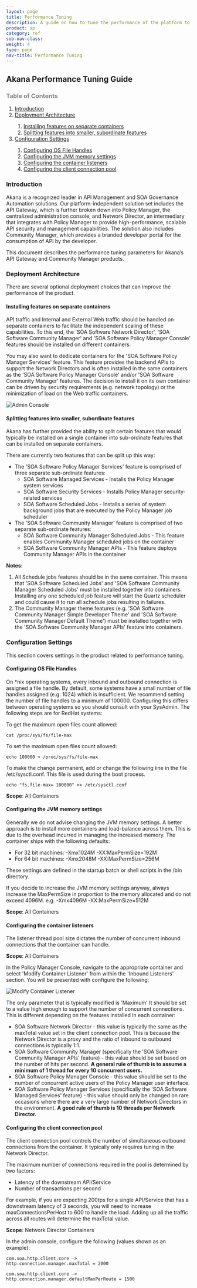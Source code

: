 ```yaml
---
layout: page
title: Performance Tuning
description: A guide on how to tune the performance of the platform to support high load
product: sp
category: ref
sub-nav-class: 
weight: 4
type: page
nav-title: Performance Tuning
---
```


Akana Performance Tuning Guide
-------------------------------------

<h3 style="color: grey;">Table of Contents</h3>
<ol class="table_of_contents">
	<li><a href="#introduction">Introduction</a></li>
	<li><a href="#deployment-architecture">Deployment Architecture</a></li>
	<ol>
		<li><a href="#install-features-on-separate-containers">Installing features on separate containers</a></li>
		<li><a href="#separating-policy-manager-features">Splitting features into smaller, subordinate features</a></li>
	</ol>
	<li><a href="#config-setting">Configuration Settings</a></li>
	<ol>
		<li><a href="#os-file-handles">Configuring OS File Handles</a></li>
		<li><a href="#jre-memory">Configuring the JVM memory settings</a></li>
		<li><a href="#listener-connection-pool">Configuring the container listeners</a></li>
		<li><a href="#client-connection-pool">Configuring the client connection pool</a></li>
	</ol>
</ol>

### <a name="introduction"></a>Introduction

Akana is a recognized leader in API Management and SOA Governance Automation solutions.  Our platform-independent solution set includes the API Gateway, which is further broken down into Policy Manager, the centralized administration console, and Network Director, an intermediary that integrates with Policy Manager to provide high-performance, scalable API security and management capabilities. The solution also includes Community Manager, which provides a branded developer portal for the consumption of API by the developer.

This document describes the performance tuning parameters for Akana’s API Gateway and Community Manager products. 

### <a name="deployment-architecture"></a>Deployment Architecture
There are several optional deployment choices that can improve the performance of the product.

#### <a name="install-features-on-separate-containers"></a>Installing features on separate containers
API traffic and Internal and External Web traffic should be handled on separate containers to facilitate the independent scaling of these capabilities. To this end, the 'SOA Software Network Director', 'SOA Software Community Manager' and 'SOA Software Policy Manager Console' features should be installed on different containers. 

You may also want to dedicate containers for the 'SOA Software Policy Manager Services' feature. This feature provides the backend APIs to support the Network Directors and is often installed in the same containers as the 'SOA Software Policy Manager Console' and/or 'SOA Software Community Manager' features. The decision to install it on its own container can be driven by security requirements (e.g. network topology) or the minimization of load on the Web traffic containers. 

![Admin Console](images/hardening-admin-console.png "Admin Console")

#### <a name="separating-policy-manager-features"></a>Splitting features into smaller, subordinate features

Akana has further provided the ability to split certain features that would typically be installed on a single container into sub-ordinate features that can be installed on separate containers.

There are currently two features that can be split up this way:

* The 'SOA Software Policy Manager Services' feature is comprised of three separate sub-ordinate features:
  * SOA Software Managed Services - Installs the Policy Manager system services
  * SOA Software Security Services - Installs Policy Manager security-related services
  * SOA Software Scheduled Jobs - Installs a series of system background jobs that are executed by the Policy Manager job scheduler
* The 'SOA Software Community Manager' feature is comprised of two separate sub-ordinate features:
  * SOA Software Community Manager Scheduled Jobs - This feature enables Community Manager scheduled jobs on the container
  * SOA Software Community Manager APIs - This feature deploys Community Manager APIs in the container

**Notes:**

1. All Schedule jobs features should be in the same container. This means that 'SOA Software Scheduled Jobs' and 'SOA Software Community Manager Scheduled Jobs' must be installed together into containers. Installing any one scheduled job feature will start the Quartz scheduler and could cause it to run all schedule jobs resulting in failures.
2. The Community Manager theme features (e.g. 'SOA Software Community Manager Simple Developer Theme' and 'SOA Software Community Manager Default Theme') must be installed together with the 'SOA Software Community Manager APIs' feature into containers. 



### <a name="config-setting"></a>Configuration Settings

This section covers settings in the product related to performance tuning.

#### <a name="os-file-handles"></a>Configuring OS File Handles

On *nix operating systems, every inbound and outbound connection is assigned a file handle. By default, some systems have a small number of file handles assigned (e.g. 1024) which is insufficient. We recommend setting the number of file handles to a minimum of 100000. Configuring this differs between operating systems so you should consult with your SysAdmin. The following steps are for RedHat systems:

To get the maximum open files count allowed:

```
cat /proc/sys/fs/file-max
```

To set the maximum open files count allowed:

```
echo 100000 > /proc/sys/fs/file-max
```

To make the change permanent, add or change the following line in the file /etc/sysctl.conf. This file is used during the boot process.

```
echo "fs.file-max= 100000" >> /etc/sysctl.conf
```

**Scope**: All Containers

#### <a name="jre-memory"></a>Configuring the JVM memory settings

Generally we do not advise changing the JVM memory settings. A better approach is to install more containers and load-balance across them. This is due to the overhead incurred in managing the increased memory. The container ships with the following defaults:

* For 32 bit machines: -Xmx1024M -XX:MaxPermSize=192M
* For 64 bit machines: -Xmx2048M -XX:MaxPermSize=256M

These settings are defined in the startup batch or shell scripts in the /bin directory.

If you decide to increase the JVM memory settings anyway, always increase the MaxPermSize in proportion to the memory allocated and do not exceed 4096M. e.g. -Xmx4096M -XX:MaxPermSize=512M

**Scope**: All Containers

#### <a name="listener-connection-pool"></a>Configuring the container listeners

The listener thread pool size dictates the number of concurrent inbound connections that the container can handle.

**Scope**: All Containers

In the Policy Manager Console, navigate to the appropriate container and select 'Modify Container Listener' from within the 'Inbound Listeners' section. You will be presented with configure the following:

![Modify Container Listener](images/modify-container-listener.png "Modify Container Listener")

The only parameter that is typically modified is 'Maximum' It should be set to a value high enough to support the number of concurrent connections. This is different depending on the features installed in each container:

* SOA Software Network Director - this value is typically the same as the maxTotal value set in the client connection pool. This is because the Network Director is a proxy and the ratio of inbound to outbound connections is typically 1:1.
* SOA Software Community Manager (specifically the 'SOA Software Community Manager APIs' feature) - this value should be set based on the number of hits per second. **A general rule of thumb is to assume a minimum of 1 thread for every 10 concurrent users.**
* SOA Software Policy Manager Console - this value should be set to the number of concurrent active users of the Policy Manager user interface.
* SOA Software Policy Manager Services (specifically the 'SOA Software Managed Services' feature) - this value should only be changed on rare occasions where there are a very large number of Network Directors in the environment. **A good rule of thumb is 10 threads per Network Director.**

#### <a name="client-connection-pool"></a>Configuring the client connection pool

The client connection pool controls the number of simultaneous outbound connections from the container. It typically only requires tuning in the Network Director.

The maximum number of connections required in the pool is determined by two factors:

* Latency of the downstream API/Service
* Number of transactions per second

For example, if you are expecting 200tps for a single API/Service that has a downstream latency of 3 seconds, you will need to increase maxConnectionsPerHost to 600 to handle the load. Adding up all the traffic across all routes will determine the maxTotal value.

**Scope**: Network Director Containers

In the admin console, configure the following (values shown as an example):

```
com.soa.http.client.core -> 
http.connection.manager.maxTotal = 2000

com.soa.http.client.core -> 
http.connection.manager.defaultMaxPerRoute = 1500
```
